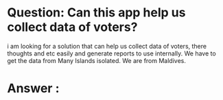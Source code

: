 # Question: Can this app help us collect data of voters?
i am looking for a solution that can help us collect data of voters, there thoughts and etc easily and generate reports to use internally.
We have to get the data from Many Islands isolated. We are from Maldives.

# Answer : 


